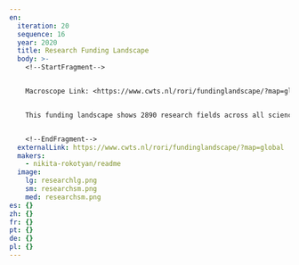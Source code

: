 ```yaml
---
en:
  iteration: 20
  sequence: 16
  year: 2020
  title: Research Funding Landscape
  body: >-
    <!--StartFragment-->


    Macroscope Link: <https://www.cwts.nl/rori/fundinglandscape/?map=global>


    This funding landscape shows 2890 research fields across all sciences. By changing the size and color coding, the contribution of a specific research funder to the different fields can be made visible.


    <!--EndFragment-->
  externalLink: https://www.cwts.nl/rori/fundinglandscape/?map=global
  makers:
    - nikita-rokotyan/readme
  image:
    lg: researchlg.png
    sm: researchsm.png
    med: researchsm.png
es: {}
zh: {}
fr: {}
pt: {}
de: {}
pl: {}
---
```


